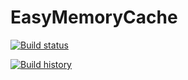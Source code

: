 # EasyMemoryCache
[![Build status](https://ci.appveyor.com/api/projects/status/leosvxv97m6cd1ki?svg=true)](https://ci.appveyor.com/project/thiagoloureiro/easymemorycache)

[![Build history](https://buildstats.info/appveyor/chart/thiagoloureiro/easymemorycache)](https://ci.appveyor.com/project/thiagoloureiro/easymemorycache/history)

